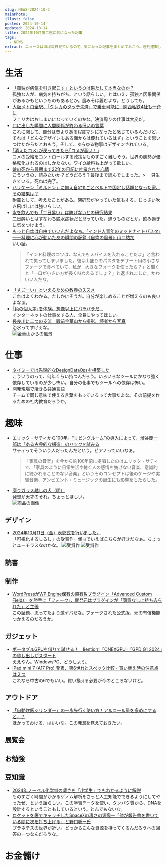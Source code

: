```yaml
---
slug: NEWS-2024-10-2
mainPhoto: 
illust: false
posted: 2024-10-14
updated: 2024-10-14
title: 2024年10月第二週に気になった記事
tags:
  - NEWS
extract: ニュースはほぼ毎日見ているので、気になった記事をまとめておこう。週刊連載したい。
---
```

# 生活

-  [「孤独が病気を引き起こす」というのは果たして本当なのか？](https://gigazine.net/news/20241012-loneliness-direct-cause-disease/)  
  孤独な人が、病気を持ちがち、という話らしい。とはいえ、孤独と因果関係があるかもというものもあるとか。脳みそは萎むよな。どうしても。
- [大阪メトロ全駅、「クレカのタッチ決済」で乗車可能に--関西私鉄4社も一斉に](https://japan.cnet.com/article/35224758/)  
  フェリカはおしまいになっていくのかな。決済周りの仕事は大変だ。
- [口に出した瞬間に人間関係が終わる呪いの言葉](https://blog.tinect.jp/?p=87832)  
  これに関して、自分は昔よりある程度マシになったと感じているんだけど、それは「どんなデザインもある面からは優れているはず」ということを思いつけたからだとおもう。そして、あらゆる物事はデザインされている。
- [｢消えたコメ｣が戻ってきたら｢コメが高い！｣](https://toyokeizai.net/articles/-/831848?page=4)  
  コメの受給をコントロールする政策はものすごく難しそう。世界の趨勢が価格転化されるのはしかたない。ワイの給料も上がって欲しい。
- [娘の死から最期まで22年の日記に吐露された心情](https://toyokeizai.net/articles/-/832181)  
  こういうの、読みたいか？どうだろう？最後まで読んでしまった。>  只生きている。死ねば完了。
- [ハリケーン「ミルトン」に備え自宅丸ごとベルトで固定し話題となった家、その結果は？](https://karapaia.com/archives/458848.html)  
  耐震として、考えたことがある。隈研吾がやっていた気もする。じっさい吹き飛ばしには強いらしい。
- [水を飲んでも「二日酔い」は防げないとの研究結果](https://gigazine.net/news/20241014-water-save-hangover/)  
  二日酔いとはすなわち脱水症状だと思っていた。違うものだとか。飲み過ぎに気をつけよう。
- [もっと自炊は自由でいいんだよなぁ。「インド人青年のミッドナイトパスタ」――料理に心が動いたあの瞬間の記録《自炊の風景》山口祐加](https://nhkbook-hiraku.com/n/n7aa4720e2ce1)  
  いい話。  
  > 「インド料理のコツは、なんでもスパイスを入れることだよ」と言われて笑ってしまいました。彼は山盛りのパスタをデザート用の小さなフォークで食べていて、私が「大きなフォークを使ったら？」と聞くと「一口が小さい方が長く味わえるでしょ？」と返されました。かわいい人だな。
- [「すごーい」といえるための教養のススメ](https://blog.tinect.jp/?p=87863)  
  これはよくわかる。たしかにそうだ。自分が楽しめることが増えるのも良いよなぁ。
- [｢色の個人差｣を体験。想像以上にバラバラだ…](https://www.gizmodo.jp/2024/10/ceatec-2024-toppan-color.html)  
  インターネットの仕事をする人、全員にやってほしい。
- [長良川に二つの支流　戦前金華山から撮影、読者から写真](https://www.chunichi.co.jp/article/369160)  
  治水ってすげぇな。  
  ![金華山からの風景](../../images/news/2024-10-14-NEWS/04.png)
# 仕事

- [タイミーでは先鋭的なDesignDataOpsを構築した](https://note.com/_yyyyy/n/n82a4b4ea9d98)  
  こういうのって、何年くらい持つんだろう。いろいろなツールにかなり強く依存しているのが少し怖い。自分の仕事でもツールへの依存は怖い。
- [開発現場で活きる共通言語](https://baigie.me/nippo/2024/10/15/commonlanguage_kanno/)  
  チームで同じ意味で使える言葉をもっているって大事だよな。その前提を作るための社内教育だろうか。

# 趣味

- [エリック・サティから100年。“リビングルーム”の導入によって、渋谷慶一郎は「ある古典的な構造」のハックを試みる](https://wired.jp/article/keiichiro-shibuya-playing-piano-living-room/)  
  サティってそういう人だったんだという。ピアノっていいなぁ。  
  > 「家具の音楽」を今から約100年前に提唱したのはエリック・サティで、「家具のように日常生活や聴く人の感情を妨げない音楽、意識的に聴かれることのない音楽」というそのコンセプトは後のケージや実験音楽、アンビエント・ミュージックの誕生にも影響をもたらした。
- [磨りガラス越しの犬（明）](https://suzuri.jp/jun_kumaori/16254720/acrylic-block/m/clear)  
  発想が天才のそれ。ちょっとほしい。  
  ![商品の画像](../../images/news/2024-10-14-NEWS/01.png)

## デザイン

- [2024年10月11日（金）表彰式を行いました。](https://sndc.design/news/2682/)  
  「可視化するしるし」の受賞作。傾向でいえばこちらが好きだなぁ。ちょっとユーモラスなのかな。
  ![受賞作](../../images/news/2024-10-14-NEWS/02.png)
  ![受賞作](../../images/news/2024-10-14-NEWS/03.png)

## 読書

## 制作

- [WordPressがWP Engine保有の超有名プラグイン「Advanced Custom Fields」を勝手に「フォーク」、開発元はプラグインが「同意なしに持ち去られた」と主張](https://gigazine.net/news/20241015-wordpress-acf-plugin-fork/)  
  この話題、思ってたより激ヤバだな。フォークされた公式版、元の有償機能つかえるのだろうか。

## ガジェット

- [ポータブルGPUを借りて試せる！　Rentioで「ONEXGPU」「GPD G1 2024」の貸し出しがスタート](https://www.itmedia.co.jp/pcuser/articles/2410/15/news163.html)  
  ええやん。WindowsPC、どうしよう。
- [iPad mini 7 (A17 Pro) 発表、第6世代とスペック比較・買い替え時の注意点は２つ](https://tabkul.com/?p=296096&utm_source=rss&utm_medium=rss&utm_campaign=post-296096)  
  これなら中古の6でもいい。買い換える必要が今のところないけど。

## アウトドア

- [「自動炊飯シリンダー」の一歩先行く使い方！アルコール量を多めにすると…？](https://www.bepal.net/archives/462847)  
  ほかっておける、はいいな。この発想を覚えておきたい。

## 展覧会

## お勉強

## 豆知識

- [2024年ノーベル化学賞の凄さを「小学生」でもわかるように解説](https://nazology.kusuguru.co.jp/archives/163580)  
  ものすごく時間がかかるゲノム解析をさっと人工知能でできるようにしてやったぜ、という話らしい。この学習データを使い、タンパク質から、DNAを設計するということもしているという。とんでもないな。
- [ロケットを箸でキャッチしたSpaceXの凄さの源泉--「他が報告書を書いている間に次を打ち上げる」と野口聡一氏](https://japan.cnet.com/article/35224915/)  
  プラネテスの世界が近い。どっからこんな資源を持ってくるんだろうへの回答の一つなんだろうな。

# お金儲け
